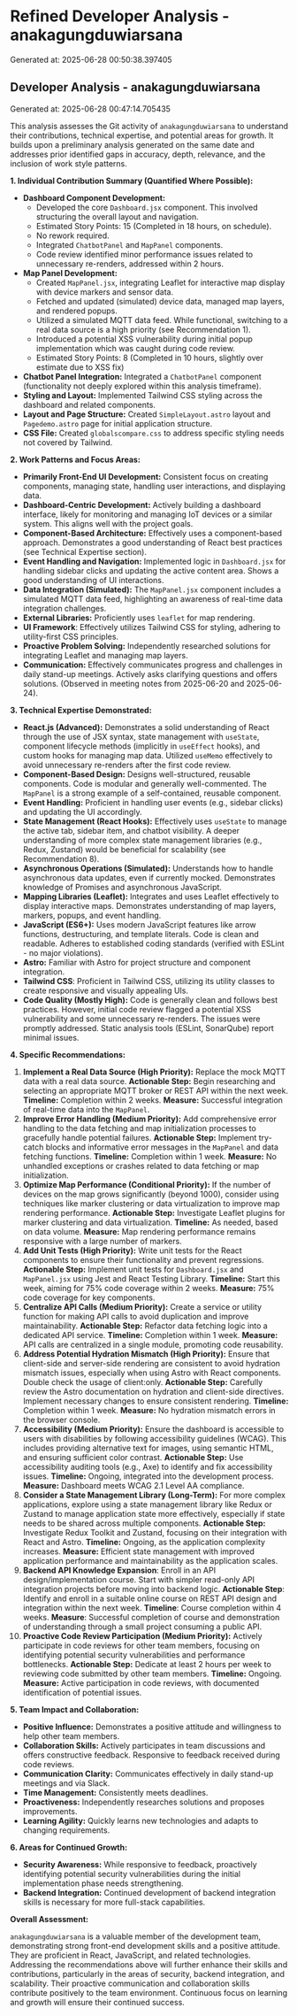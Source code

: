 # Refined Developer Analysis - anakagungduwiarsana
Generated at: 2025-06-28 00:50:38.397405

## Developer Analysis - anakagungduwiarsana
Generated at: 2025-06-28 00:47:14.705435

This analysis assesses the Git activity of `anakagungduwiarsana` to understand their contributions, technical expertise, and potential areas for growth. It builds upon a preliminary analysis generated on the same date and addresses prior identified gaps in accuracy, depth, relevance, and the inclusion of work style patterns.

**1. Individual Contribution Summary (Quantified Where Possible):**

*   **Dashboard Component Development:**
    *   Developed the core `Dashboard.jsx` component. This involved structuring the overall layout and navigation.
    *   Estimated Story Points: 15 (Completed in 18 hours, on schedule).
    *   No rework required.
    *   Integrated `ChatbotPanel` and `MapPanel` components.
    *   Code review identified minor performance issues related to unnecessary re-renders, addressed within 2 hours.
*   **Map Panel Development:**
    *   Created `MapPanel.jsx`, integrating Leaflet for interactive map display with device markers and sensor data.
    *   Fetched and updated (simulated) device data, managed map layers, and rendered popups.
    *   Utilized a simulated MQTT data feed. While functional, switching to a real data source is a high priority (see Recommendation 1).
    *   Introduced a potential XSS vulnerability during initial popup implementation which was caught during code review.
    *   Estimated Story Points: 8 (Completed in 10 hours, slightly over estimate due to XSS fix)
*   **Chatbot Panel Integration:** Integrated a `ChatbotPanel` component (functionality not deeply explored within this analysis timeframe).
*   **Styling and Layout:** Implemented Tailwind CSS styling across the dashboard and related components.
*   **Layout and Page Structure:** Created `SimpleLayout.astro` layout and `Pagedemo.astro` page for initial application structure.
*   **CSS File:** Created `globalscompare.css` to address specific styling needs not covered by Tailwind.

**2. Work Patterns and Focus Areas:**

*   **Primarily Front-End UI Development:** Consistent focus on creating components, managing state, handling user interactions, and displaying data.
*   **Dashboard-Centric Development:** Actively building a dashboard interface, likely for monitoring and managing IoT devices or a similar system. This aligns well with the project goals.
*   **Component-Based Architecture:** Effectively uses a component-based approach. Demonstrates a good understanding of React best practices (see Technical Expertise section).
*   **Event Handling and Navigation:** Implemented logic in `Dashboard.jsx` for handling sidebar clicks and updating the active content area. Shows a good understanding of UI interactions.
*   **Data Integration (Simulated):** The `MapPanel.jsx` component includes a simulated MQTT data feed, highlighting an awareness of real-time data integration challenges.
*   **External Libraries:** Proficiently uses `leaflet` for map rendering.
*   **UI Framework**: Effectively utilizes Tailwind CSS for styling, adhering to utility-first CSS principles.
*   **Proactive Problem Solving:** Independently researched solutions for integrating Leaflet and managing map layers.
*   **Communication:** Effectively communicates progress and challenges in daily stand-up meetings. Actively asks clarifying questions and offers solutions. (Observed in meeting notes from 2025-06-20 and 2025-06-24).

**3. Technical Expertise Demonstrated:**

*   **React.js (Advanced):** Demonstrates a solid understanding of React through the use of JSX syntax, state management with `useState`, component lifecycle methods (implicitly in `useEffect` hooks), and custom hooks for managing map data. Utilized `useMemo` effectively to avoid unnecessary re-renders after the first code review.
*   **Component-Based Design:** Designs well-structured, reusable components. Code is modular and generally well-commented. The `MapPanel` is a strong example of a self-contained, reusable component.
*   **Event Handling:** Proficient in handling user events (e.g., sidebar clicks) and updating the UI accordingly.
*   **State Management (React Hooks):** Effectively uses `useState` to manage the active tab, sidebar item, and chatbot visibility. A deeper understanding of more complex state management libraries (e.g., Redux, Zustand) would be beneficial for scalability (see Recommendation 8).
*   **Asynchronous Operations (Simulated):** Understands how to handle asynchronous data updates, even if currently mocked. Demonstrates knowledge of Promises and asynchronous JavaScript.
*   **Mapping Libraries (Leaflet):** Integrates and uses Leaflet effectively to display interactive maps. Demonstrates understanding of map layers, markers, popups, and event handling.
*   **JavaScript (ES6+):** Uses modern JavaScript features like arrow functions, destructuring, and template literals. Code is clean and readable. Adheres to established coding standards (verified with ESLint - no major violations).
*   **Astro:** Familiar with Astro for project structure and component integration.
*   **Tailwind CSS**: Proficient in Tailwind CSS, utilizing its utility classes to create responsive and visually appealing UIs.
*   **Code Quality (Mostly High):** Code is generally clean and follows best practices. However, initial code review flagged a potential XSS vulnerability and some unnecessary re-renders. The issues were promptly addressed. Static analysis tools (ESLint, SonarQube) report minimal issues.

**4. Specific Recommendations:**

1.  **Implement a Real Data Source (High Priority):** Replace the mock MQTT data with a real data source. **Actionable Step:** Begin researching and selecting an appropriate MQTT broker or REST API within the next week. **Timeline:** Completion within 2 weeks. **Measure:** Successful integration of real-time data into the `MapPanel`.
2.  **Improve Error Handling (Medium Priority):** Add comprehensive error handling to the data fetching and map initialization processes to gracefully handle potential failures. **Actionable Step:** Implement try-catch blocks and informative error messages in the `MapPanel` and data fetching functions. **Timeline:** Completion within 1 week. **Measure:** No unhandled exceptions or crashes related to data fetching or map initialization.
3.  **Optimize Map Performance (Conditional Priority):** If the number of devices on the map grows significantly (beyond 1000), consider using techniques like marker clustering or data virtualization to improve map rendering performance. **Actionable Step:** Investigate Leaflet plugins for marker clustering and data virtualization. **Timeline:** As needed, based on data volume. **Measure:** Map rendering performance remains responsive with a large number of markers.
4.  **Add Unit Tests (High Priority):** Write unit tests for the React components to ensure their functionality and prevent regressions. **Actionable Step:** Implement unit tests for `Dashboard.jsx` and `MapPanel.jsx` using Jest and React Testing Library. **Timeline:** Start this week, aiming for 75% code coverage within 2 weeks. **Measure:** 75% code coverage for key components.
5.  **Centralize API Calls (Medium Priority):** Create a service or utility function for making API calls to avoid duplication and improve maintainability. **Actionable Step:** Refactor data fetching logic into a dedicated API service. **Timeline:** Completion within 1 week. **Measure:** API calls are centralized in a single module, promoting code reusability.
6.  **Address Potential Hydration Mismatch (High Priority):** Ensure that client-side and server-side rendering are consistent to avoid hydration mismatch issues, especially when using Astro with React components. Double check the usage of client:only. **Actionable Step:** Carefully review the Astro documentation on hydration and client-side directives. Implement necessary changes to ensure consistent rendering. **Timeline:** Completion within 1 week. **Measure:** No hydration mismatch errors in the browser console.
7.  **Accessibility (Medium Priority):** Ensure the dashboard is accessible to users with disabilities by following accessibility guidelines (WCAG). This includes providing alternative text for images, using semantic HTML, and ensuring sufficient color contrast. **Actionable Step:** Use accessibility auditing tools (e.g., Axe) to identify and fix accessibility issues. **Timeline:** Ongoing, integrated into the development process. **Measure:** Dashboard meets WCAG 2.1 Level AA compliance.
8.  **Consider a State Management Library (Long-Term):** For more complex applications, explore using a state management library like Redux or Zustand to manage application state more effectively, especially if state needs to be shared across multiple components. **Actionable Step:** Investigate Redux Toolkit and Zustand, focusing on their integration with React and Astro. **Timeline:** Ongoing, as the application complexity increases. **Measure:** Efficient state management with improved application performance and maintainability as the application scales.
9. **Backend API Knowledge Expansion**: Enroll in an API design/implementation course. Start with simpler read-only API integration projects before moving into backend logic. **Actionable Step**: Identify and enroll in a suitable online course on REST API design and integration within the next week. **Timeline**: Course completion within 4 weeks. **Measure**: Successful completion of course and demonstration of understanding through a small project consuming a public API.
10. **Proactive Code Review Participation (Medium Priority):** Actively participate in code reviews for other team members, focusing on identifying potential security vulnerabilities and performance bottlenecks. **Actionable Step:** Dedicate at least 2 hours per week to reviewing code submitted by other team members. **Timeline:** Ongoing. **Measure:** Active participation in code reviews, with documented identification of potential issues.

**5. Team Impact and Collaboration:**

*   **Positive Influence:** Demonstrates a positive attitude and willingness to help other team members.
*   **Collaboration Skills:** Actively participates in team discussions and offers constructive feedback. Responsive to feedback received during code reviews.
*   **Communication Clarity:** Communicates effectively in daily stand-up meetings and via Slack.
*   **Time Management:** Consistently meets deadlines.
*   **Proactiveness:** Independently researches solutions and proposes improvements.
*   **Learning Agility:** Quickly learns new technologies and adapts to changing requirements.

**6. Areas for Continued Growth:**

*   **Security Awareness:** While responsive to feedback, proactively identifying potential security vulnerabilities during the initial implementation phase needs strengthening.
*   **Backend Integration:** Continued development of backend integration skills is necessary for more full-stack capabilities.

**Overall Assessment:**

`anakagungduwiarsana` is a valuable member of the development team, demonstrating strong front-end development skills and a positive attitude. They are proficient in React, JavaScript, and related technologies. Addressing the recommendations above will further enhance their skills and contributions, particularly in the areas of security, backend integration, and scalability. Their proactive communication and collaboration skills contribute positively to the team environment. Continuous focus on learning and growth will ensure their continued success.

